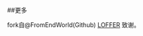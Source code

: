 ##更多

fork自@FromEndWorld(Github) [LOFFER](https://fromendworld.github.io/LOFFER/ "LOFFER-一个可以fork的博客")
致谢。
